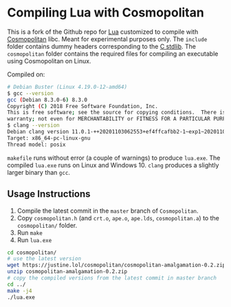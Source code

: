 # Compiling Lua with Cosmopolitan

This is a fork of the Github repo for [Lua][lua] customized to compile with
[Cosmopolitan][cosmo] libc.  Meant for experimental purposes only. The `include`
folder contains dummy headers corresponding to the [C stdlib][cstdlib]. The
`cosmopolitan` folder contains the required files for compiling an executable
using Cosmopolitan on Linux.

Compiled on:

```bash
# Debian Buster (Linux 4.19.0-12-amd64)
$ gcc --version
gcc (Debian 8.3.0-6) 8.3.0
Copyright (C) 2018 Free Software Foundation, Inc.
This is free software; see the source for copying conditions.  There is NO
warranty; not even for MERCHANTABILITY or FITNESS FOR A PARTICULAR PURPOSE.
$ clang --version
Debian clang version 11.0.1-++20201103062553+ef4ffcafbb2-1~exp1~20201103053214.125
Target: x86_64-pc-linux-gnu
Thread model: posix
```

`makefile` runs without error (a couple of warnings) to produce `lua.exe`.  The
compiled `lua.exe` runs on Linux and Windows 10. `clang` produces a slightly
larger binary than `gcc`.

## Usage Instructions

1. Compile the latest commit in the `master` branch of `Cosmopolitan`.
2. Copy `cosmopolitan.h` (and `crt.o`, `ape.o`, `ape.lds`, `cosmopolitan.a`) to
   the `cosmopolitan/` folder.
3. Run `make`
4. Run `lua.exe`

```bash
cd cosmopolitan/
# use the latest version
wget https://justine.lol/cosmopolitan/cosmopolitan-amalgamation-0.2.zip
unzip cosmopolitan-amalgamation-0.2.zip
# copy the compiled versions from the latest commit in master branch
cd ../
make -j4
./lua.exe
```

[lua]: https://www.lua.org
[cosmo]: https://github.com/jart/cosmopolitan
[cstdlib]: https://en.cppreference.com/w/c/header
